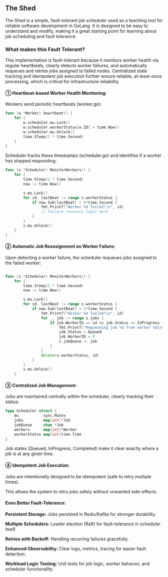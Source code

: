 ## The Shed

The Shed is a simple, fault-tolerant job scheduler used as a teaching tool for reliable software development in GoLang. It is designed to be easy to understand and modify, making it a great starting point for learning about job scheduling and fault tolerance.

### What makes this Fault Tolerant?

This implementation is fault-tolerant because it monitors worker health via regular heartbeats, clearly detects worker failures, and automatically requeues and retries jobs assigned to failed nodes. Centralized state tracking and idempotent job execution further ensure reliable, at-least-once processing, which is critical for infrastructure reliability.


#### ① Heartbeat-based Worker Health Monitoring:

Workers send periodic heartbeats (worker.go):

```go
func (w *Worker) heartbeat() {
    for {
        w.scheduler.mu.Lock()
        w.scheduler.workerStatus[w.ID] = time.Now()
        w.scheduler.mu.Unlock()
        time.Sleep(1 * time.Second)
    }
}
```


Scheduler tracks these timestamps (scheduler.go) and identifies if a worker has stopped responding:

```go
func (s *Scheduler) MonitorWorkers() {
    for {
        time.Sleep(2 * time.Second)
        now := time.Now()

        s.mu.Lock()
        for id, lastBeat := range s.workerStatus {
            if now.Sub(lastBeat) > 5*time.Second {
                fmt.Printf("Worker %d failed!\n", id)
                // Failure recovery logic here
            }
        }
        s.mu.Unlock()
    }
}
```

#### ② Automatic Job Reassignment on Worker Failure:

Upon detecting a worker failure, the scheduler requeues jobs assigned to the failed worker:

```go

func (s *Scheduler) MonitorWorkers() {
	for {
		time.Sleep(2 * time.Second)
		now := time.Now()

		s.mu.Lock()
		for id, lastBeat := range s.workerStatus {
			if now.Sub(lastBeat) > 5*time.Second {
				fmt.Printf("Worker %d failed!\n", id)
				for _, job := range s.jobs {
					if job.WorkerID == id && job.Status == InProgress {
						fmt.Printf("Requeueing job %d from worker %d\n", job.ID, id)
						job.Status = Queued
						job.WorkerID = 0
						s.jobQueue <- job
					}
				}
				delete(s.workerStatus, id)
			}
		}
		s.mu.Unlock()
	}
```

#### ③ Centralized Job Management:

Jobs are maintained centrally within the scheduler, clearly tracking their status:

```go
type Scheduler struct {
    mu           sync.Mutex
    jobs         map[int]*Job
    jobQueue     chan *Job
    workers      map[int]*Worker
    workerStatus map[int]time.Time
}
```

Job states (Queued, InProgress, Completed) make it clear exactly where a job is at any given time.

#### ④ Idempotent Job Execution:

Jobs are intentionally designed to be idempotent (safe to retry multiple times).

This allows the system to retry jobs safely without unwanted side-effects.

#### Even Better Fault-Tolerance:

**Persistent Storage:** Jobs persisted in Redis/Kafka for stronger durability.

**Multiple Schedulers:** Leader election (Raft) for fault-tolerance in scheduler itself.

**Retries with Backoff:** Handling recurring failures gracefully.

**Enhanced Observability:** Clear logs, metrics, tracing for easier fault detection.

**Workload Logic Testing:** Unit tests for job logic, worker behavior, and scheduler functionality. 
